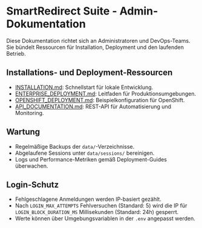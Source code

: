 # SmartRedirect Suite - Admin-Dokumentation

Diese Dokumentation richtet sich an Administratoren und DevOps-Teams. Sie bündelt Ressourcen für Installation, Deployment und den laufenden Betrieb.

## Installations- und Deployment-Ressourcen
- [INSTALLATION.md](./INSTALLATION.md): Schnellstart für lokale Entwicklung.
- [ENTERPRISE_DEPLOYMENT.md](./ENTERPRISE_DEPLOYMENT.md): Leitfaden für Produktionsumgebungen.
- [OPENSHIFT_DEPLOYMENT.md](./OPENSHIFT_DEPLOYMENT.md): Beispielkonfiguration für OpenShift.
- [API_DOCUMENTATION.md](./API_DOCUMENTATION.md): REST-API für Automatisierung und Monitoring.

## Wartung
- Regelmäßige Backups der `data/`-Verzeichnisse.
- Abgelaufene Sessions unter `data/sessions/` bereinigen.
- Logs und Performance-Metriken gemäß Deployment-Guides überwachen.

## Login-Schutz
- Fehlgeschlagene Anmeldungen werden IP-basiert gezählt.
- Nach `LOGIN_MAX_ATTEMPTS` Fehlversuchen (Standard: 5) wird die IP für `LOGIN_BLOCK_DURATION_MS` Millisekunden (Standard: 24h) gesperrt.
- Werte können über Umgebungsvariablen in der `.env` angepasst werden.
